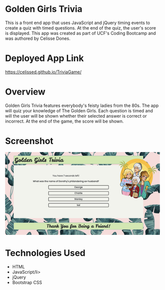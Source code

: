 # Golden Girls Trivia

This is a front end app that uses JavaScript and jQuery timing events to create a quiz with timed questions. At the end of the quiz, the user's score is displayed. This app was created as part of UCF's Coding Bootcamp and was authored by Celisse Dones.

# Deployed App Link

<a href="https://celissed.github.io/TriviaGame/">https://celissed.github.io/TriviaGame/</a>

# Overview

Golden Girls Trivia features everybody's feisty ladies from the 80s. The app will quiz your knowledge of The Golden Girls. Each question is timed and will the user will be shown whether their selected answer is correct or incorrect. At the end of the game, the score will be shown.

# Screenshot

<img src="assets/images/trivia-game.png" width="600">

# Technologies Used
<ul>
    <li>HTML</li>
    <li>JavaScript/li>
    <li>jQuery</li>
    <li>Bootstrap CSS</li>
</ul>